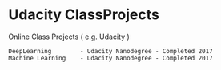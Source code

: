 # Udacity ClassProjects
Online Class Projects ( e.g. Udacity )

	DeepLearning		- Udacity Nanodegree - Completed 2017
	Machine Learning	- Udacity Nanodegree - Completed 2017

